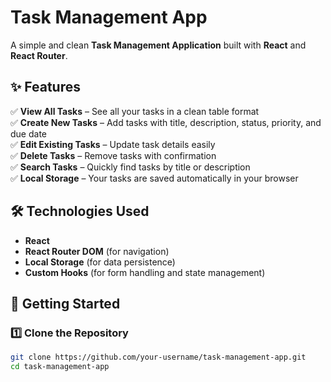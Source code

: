 # Task Management App

A simple and clean **Task Management Application** built with **React** and **React Router**.

## ✨ Features

✅ **View All Tasks** – See all your tasks in a clean table format  
✅ **Create New Tasks** – Add tasks with title, description, status, priority, and due date  
✅ **Edit Existing Tasks** – Update task details easily  
✅ **Delete Tasks** – Remove tasks with confirmation  
✅ **Search Tasks** – Quickly find tasks by title or description  
✅ **Local Storage** – Your tasks are saved automatically in your browser  

## 🛠️ Technologies Used

- **React**  
- **React Router DOM** (for navigation)  
- **Local Storage** (for data persistence)  
- **Custom Hooks** (for form handling and state management)  

## 🚀 Getting Started

### 1️⃣ Clone the Repository
```bash
git clone https://github.com/your-username/task-management-app.git
cd task-management-app
